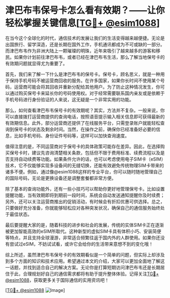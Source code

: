 # 津巴布韦保号卡怎么看有效期？——让你轻松掌握关键信息[[TG💪+ @esim1088](https://t.me/s/esim1088)]

在当今这个全球化的时代，通信技术的发展让我们的生活变得越来越便捷。无论是出国旅行、留学深造，还是长期在国外工作，手机通讯都成为不可或缺的一部分。而津巴布韦作为非洲大陆上一颗璀璨的明珠，近年来吸引了越来越多的游客和移民。如果你计划前往津巴布韦，或者已经在津巴布韦生活，那么了解当地保号卡的有效期问题就显得尤为重要了。

首先，我们来了解一下什么是津巴布韦的保号卡。保号卡，顾名思义，就是一种用于保持手机号码不被运营商回收的服务。在许多国家，如果你长时间不使用某个号码，运营商可能会将其回收并重新分配给其他用户。为了防止这种情况发生，你可以通过购买保号卡来延长你的号码使用权。对于经常需要联系国内亲友或是依赖于手机号码进行身份验证的人来说，这无疑是一个非常实用的功能。

那么，如何查看津巴布韦保号卡的有效期呢？其实，方法并不复杂。一般来说，你可以直接拨打运营商提供的查询电话，按照语音提示输入相关信息即可获得最新的有效期信息。此外，部分运营商还提供了在线服务平台，只需登录账户就能轻松查询到保号卡的状态及剩余时间。当然，在操作之前，确保你已经准备好必要的信息，比如手机号码、身份证件号码等，这样可以加快查询速度。

值得注意的是，不同运营商对于保号卡的具体政策可能存在差异。因此，在选择购买保号卡时，建议先咨询清楚相关条款，包括但不限于费用标准、续费流程以及是否支持自动续费等功能。如果条件允许的话，也可以考虑使用电子SIM卡（eSIM）技术，它不仅能够实现多设备间的无缝切换，还能有效避免传统物理SIM卡带来的诸多不便。例如，通过像@esim1088这样的专业平台，你可以随时随地管理自己的国际号码，无论是更换设备还是调整套餐都非常方便。

除了基本的查询功能外，还有一些小技巧可以帮助你更好地管理保号卡。比如设置提醒功能，当有效期即将到期前一段时间，系统会自动发送通知提醒你及时续费；另外，还可以关注运营商推出的促销活动，有时候会有折扣优惠可供选择。总之，只要做好充分准备，你就能够轻松应对各种突发状况，确保自己的通信服务始终处于最佳状态。

最后要提醒大家的是，随着科技的进步和社会的发展，传统的实体SIM卡正在逐渐被更加智能高效的eSIM所取代。这种新型的虚拟SIM卡具有体积小巧、安装简便等特点，并且支持全球漫游，非常适合频繁往返于国内外的人群使用。如果你还没有尝试过eSIM，不妨试试看，或许它会给你的生活带来意想不到的变化哦！

综上所述，虽然津巴布韦保号卡的有效期看似是一个简单的问题，但实际上却涉及到多个方面的知识和技术应用。希望通过本文的介绍，大家可以更加全面地了解这一话题，并找到适合自己的解决方案。无论你是打算短期访问津巴布韦还是长期居住于此，合理规划好自己的通信需求都将有助于提升整体体验。记得关注[TG💪+ @esim1088](https://t.me/s/esim1088)，获取更多关于国际通信的实用资讯吧！

[[TG💪+ @esim1088](https://t.me/s/esim1088) ![Image](https://i.postimg.cc/4NQfJmqS/Snipaste-2025-05-13-00-14-12.png)]
